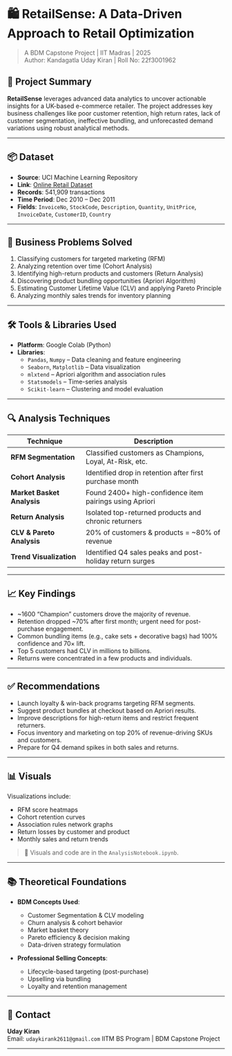 # 🛍️ RetailSense: A Data-Driven Approach to Retail Optimization

> A BDM Capstone Project | IIT Madras | 2025  
> Author: Kandagatla Uday Kiran | Roll No: 22f3001962

## 📌 Project Summary

**RetailSense** leverages advanced data analytics to uncover actionable insights for a UK-based e-commerce retailer. The project addresses key business challenges like poor customer retention, high return rates, lack of customer segmentation, ineffective bundling, and unforecasted demand variations using robust analytical methods.

---

## 📦 Dataset

- **Source**: UCI Machine Learning Repository  
- **Link**: [Online Retail Dataset](https://archive.ics.uci.edu/dataset/352/online+retail)
- **Records**: 541,909 transactions  
- **Time Period**: Dec 2010 – Dec 2011  
- **Fields**: `InvoiceNo`, `StockCode`, `Description`, `Quantity`, `UnitPrice`, `InvoiceDate`, `CustomerID`, `Country`

---

## 🧠 Business Problems Solved

1. Classifying customers for targeted marketing (RFM)
2. Analyzing retention over time (Cohort Analysis)
3. Identifying high-return products and customers (Return Analysis)
4. Discovering product bundling opportunities (Apriori Algorithm)
5. Estimating Customer Lifetime Value (CLV) and applying Pareto Principle
6. Analyzing monthly sales trends for inventory planning

---

## 🛠️ Tools & Libraries Used

- **Platform**: Google Colab (Python)
- **Libraries**:
  - `Pandas`, `Numpy` – Data cleaning and feature engineering
  - `Seaborn`, `Matplotlib` – Data visualization
  - `mlxtend` – Apriori algorithm and association rules
  - `Statsmodels` – Time-series analysis
  - `Scikit-learn` – Clustering and model evaluation

---

## 🔍 Analysis Techniques

| Technique | Description |
|----------|-------------|
| **RFM Segmentation** | Classified customers as Champions, Loyal, At-Risk, etc. |
| **Cohort Analysis** | Identified drop in retention after first purchase month |
| **Market Basket Analysis** | Found 2400+ high-confidence item pairings using Apriori |
| **Return Analysis** | Isolated top-returned products and chronic returners |
| **CLV & Pareto Analysis** | 20% of customers & products = ~80% of revenue |
| **Trend Visualization** | Identified Q4 sales peaks and post-holiday return surges |

---

## 📈 Key Findings

- ~1600 “Champion” customers drove the majority of revenue.
- Retention dropped ~70% after first month; urgent need for post-purchase engagement.
- Common bundling items (e.g., cake sets + decorative bags) had 100% confidence and 70× lift.
- Top 5 customers had CLV in millions to billions.
- Returns were concentrated in a few products and individuals.

---

## ✅ Recommendations

- Launch loyalty & win-back programs targeting RFM segments.
- Suggest product bundles at checkout based on Apriori results.
- Improve descriptions for high-return items and restrict frequent returners.
- Focus inventory and marketing on top 20% of revenue-driving SKUs and customers.
- Prepare for Q4 demand spikes in both sales and returns.

---

## 📊 Visuals

Visualizations include:
- RFM score heatmaps
- Cohort retention curves
- Association rules network graphs
- Return losses by customer and product
- Monthly sales and return trends

> 📂 Visuals and code are in the `AnalysisNotebook.ipynb`.

---

## 📚 Theoretical Foundations

- **BDM Concepts Used**:
  - Customer Segmentation & CLV modeling
  - Churn analysis & cohort behavior
  - Market basket theory
  - Pareto efficiency & decision making
  - Data-driven strategy formulation

- **Professional Selling Concepts**:
  - Lifecycle-based targeting (post-purchase)
  - Upselling via bundling
  - Loyalty and retention management

---

## 💬 Contact

**Uday Kiran**  
Email: `udaykirank2611@gmail.com`
IITM BS Program | BDM Capstone Project

---
